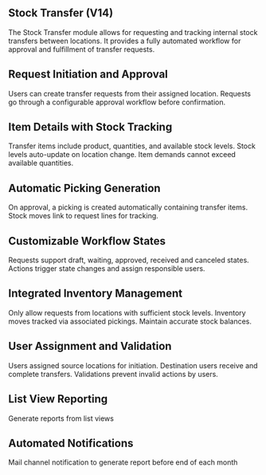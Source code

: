 Stock Transfer (V14)
---------------------------
The Stock Transfer module allows for requesting and tracking internal stock transfers between locations. It provides a fully automated workflow for approval and fulfillment of transfer requests.

Request Initiation and Approval
--------------------------------
Users can create transfer requests from their assigned location. Requests go through a configurable approval workflow before confirmation.

Item Details with Stock Tracking
--------------------------------
Transfer items include product, quantities, and available stock levels. Stock levels auto-update on location change. Item demands cannot exceed available quantities.

Automatic Picking Generation
--------------------------------
On approval, a picking is created automatically containing transfer items. Stock moves link to request lines for tracking.

Customizable Workflow States
--------------------------------
Requests support draft, waiting, approved, received and canceled states. Actions trigger state changes and assign responsible users.

Integrated Inventory Management
--------------------------------
Only allow requests from locations with sufficient stock levels. Inventory moves tracked via associated pickings. Maintain accurate stock balances.

User Assignment and Validation
--------------------------------
Users assigned source locations for initiation. Destination users receive and complete transfers. Validations prevent invalid actions by users.

List View Reporting
--------------------------------
Generate reports from list views

Automated Notifications
--------------------------------
Mail channel notification to generate report before end of each month
